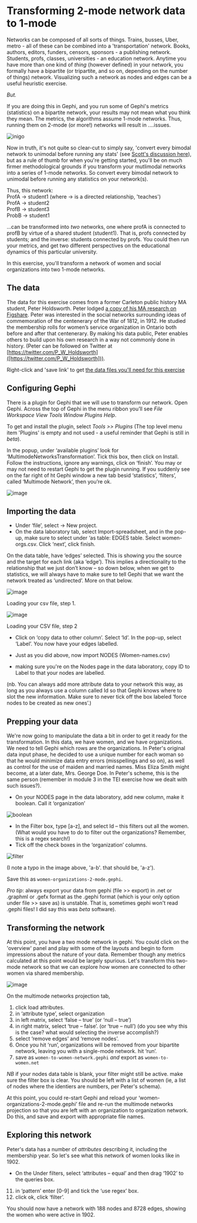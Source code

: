 # Transforming 2-mode network data to 1-mode

Networks can be composed of all sorts of things. Trains, busses, Uber, metro - all of these can be combined into a 'transportation' network. Books, authors, editors, funders, censors, sponsors - a publishing network. Students, profs, classes, universities - an education network. Anytime you have more than one kind of _thing_ (however defined) in your network, you formally have a bipartite (or tripartite, and so on, depending on the number of things) network. Visualizing such a network as nodes and edges can be a useful heuristic exercise. 

*But.*

If you are doing this in Gephi, and you run some of Gephi's metrics (statistics) on a bipartite network, your results may not mean what you think they mean. The metrics, the algorithms assume 1-mode networks. Thus, running them on 2-mode (or more!) networks will result in ....issues.

![inigo](http://i.imgur.com/OlcOnrp.jpg)

Now in truth, it's not quite so clear-cut to simply say, 'convert every bimodal network to unimodal before running any stats' (see [Scott's discussion here](http://www.scottbot.net/HIAL/?p=41158)), but as a rule of thumb for when you're getting started, you'll be on much firmer methodological grounds if you transform your mutlimodal networks into a series of 1-mode networks. So convert every bimodal network to unimodal before running any statistics on your network(s).

Thus, this network: <br>
ProfA -> student1   (where -> is a directed relationship, 'teaches')<br>
ProfA -> student2 <br>
ProfB -> student3 <br>
ProbB -> student1 <br>

...can be transformed into *two* networks, one where profA is connected to profB by virtue of a shared student (student1). That is, profs connected by students; and the inverse: students connected by profs. You could then run your metrics, and get two different perspectives on the educational dynamics of this particular university.

In this exercise, you'll transform a network of women and social organizations into two 1-mode networks.

## The data

The data for this exercise comes from a former Carleton public history MA student, Peter Holdsworth. Peter lodged [a copy of his MA research on Figshare](http://figshare.com/authors/Peter_Holdsworth/402385). Peter was interested in the social networks surrounding ideas of commemoration of the centenerary of the War of 1812, in 1912. He studied the membership rolls for women’s service organization in Ontario both before and after that centenerary. By making his data public, Peter enables others to build upon his own research in a way not commonly done in history. (Peter can be followed on Twitter at [https://twitter.com/P_W_Holdsworth]([https://twitter.com/P_W_Holdsworth])).

Right-click and 'save link' to get [the data files you'll need for this exercise](https://dl.dropboxusercontent.com/u/37716296/network-workshop.zip)

## Configuring Gephi

There is a plugin for Gephi that we will use to transform our network. Open Gephi. Across the top of Gephi in the menu ribbon you’ll see *File Workspace View Tools Window Plugins Help*. 

To get and install the plugin, select *Tools >> Plugins* (The top level menu item 'Plugins' is empty and not used - a useful reminder that Gephi is still in *beta*).

In the popup, under ‘available plugins’ look for ‘MultimodeNetworksTransformation’. Tick this box, then click on Install. Follow the instructions, ignore any warnings, click on ‘finish’. You may or may not need to restart Gephi to get the plugin running. If you suddenly see on the far right of ht Gephi window a new tab besid ‘statistics’, ‘filters’, called ‘Multimode Network’, then you’re ok.

![image](http://electricarchaeologist.files.wordpress.com/2013/10/slide1.jpg)

## Importing the data

+ Under ‘file’, select -> New project.
+ On the data  laboratory tab, select Import-spreadsheet, and in the pop-up, make sure to select under ‘as table: EDGES table. Select women-orgs.csv.  Click ‘next’, click finish.

On the data table, have ‘edges’ selected. This is showing you the source and the target for each link (aka ‘edge’). This implies a directionality to the relationship that we just don’t know – so down below, when we get to statistics, we will always have to make sure to tell Gephi that we want the network treated as ‘undirected’. More on that below.

![image](http://electricarchaeologist.files.wordpress.com/2013/10/slide2.jpg)

Loading your csv file, step 1.

![image](http://electricarchaeologist.files.wordpress.com/2013/10/slide3.jpg)

Loading your CSV file, step 2

+ Click on ‘copy data to other column’. Select ‘Id’. In the pop-up, select ‘Label’. You now have your edges labelled.

+ Just as you did above, now import NODES (Women-names.csv)
+ making sure you're on the Nodes page in the data laboratory, copy ID to Label to that your nodes are labelled.

(nb. You can always add more attribute data to your network this way, as long as you always use a column called Id so that Gephi knows where to slot the new information. Make sure to never tick off the box labeled ‘force nodes to be created as new ones’.)

## Prepping your data

We're now going to manipulate the data a bit in order to get it ready for the transformation. In this data, we have women, and we have organizations. We need to tell Gephi which rows are the organizations. In Peter's original data input phase, he decided to use a unique number for each woman so that he would minimize data entry errors (misspellings and so on), as well as control for the use of maiden and married names. Miss Eliza Smith might become, at a later date, Mrs. George Doe. In Peter's scheme, this is the same person (remember in module 3 in the TEI exercise how we dealt with such issues?).


+ On your NODES page in the data laboratory, add new column, make it boolean. Call it ‘organization’

![boolean](http://electricarchaeologist.files.wordpress.com/2013/10/slide4.jpg)

+ In the Filter box, type [a-z], and select Id – this filters out all the women. (What would you have to do to filter out the organizations? Remember, this is a regex search!)
+ Tick off the check boxes in the ‘organization’ columns.

![filter](http://electricarchaeologist.files.wordpress.com/2013/10/slide5.jpg)

(I note a typo in the image above, 'a-b'. that should be, 'a-z').

Save this as ```women-organizations-2-mode.gephi```.

*Pro tip*: always export your data from gephi (file >> export) in .net or .graphml or .gefx format as the .gephi format (which is your only option under file >> save as) is unstable. That is, sometimes gephi won't read .gephi files! I did say this was *beta* software).

## Transforming the network

At this point, you have a two mode network in gephi. You could click on the 'overview' panel and play with some of the layouts and begin to form impressions about the nature of your data. Remember though any metrics calculated at this point would be largely spurious. Let's transform this two-mode network so that we can explore how women are connected to other women via shared membership.

![image](http://electricarchaeologist.files.wordpress.com/2013/10/slide6.jpg)

On the multimode networks projection tab,
1. click load attributes.
2. in ‘attribute type’, select organization
4. in left matrix, select ‘false – true’ (or ‘null – true’)
5. in right matrix, select ‘true – false’. (or ‘true – null’) (do you see why this is the case? what would selecting the inverse accomplish?)
6. select ‘remove edges’ and ‘remove nodes’.
7. Once you hit ‘run’, organizations will be removed from your bipartite network, leaving you with a single-mode network. hit ‘run’.
8. save as ```women-to-women-network.gephi``` *and* export as ```women-to-women.net```

*NB* if your nodes data table is blank, your filter might still be active. make sure the filter box is clear. You should be left with a list of women (ie, a list of nodes where the identiers are numbers, per Peter's schema).

At this point, you could re-start Gephi and reload your ‘women-organizations-2-mode.gephi’ file and re-run the multimode networks projection so that you are left with an organization to organization network. Do this, and save and export with appropriate file names.

## Exploring this network

Peter's data has a number of *attributes* describing it, including the membership year. So let's see what this network of women looks like in 1902.

+ On the Under filters, select ‘attributes – equal’ and then drag ‘1902’ to the queries box.
11. in ‘pattern’ enter [0-9] and tick the ‘use regex’ box.
12. click ok, click ‘filter’.

You should now have a network with 188 nodes and 8728 edges, showing the women who were active in 1902.
